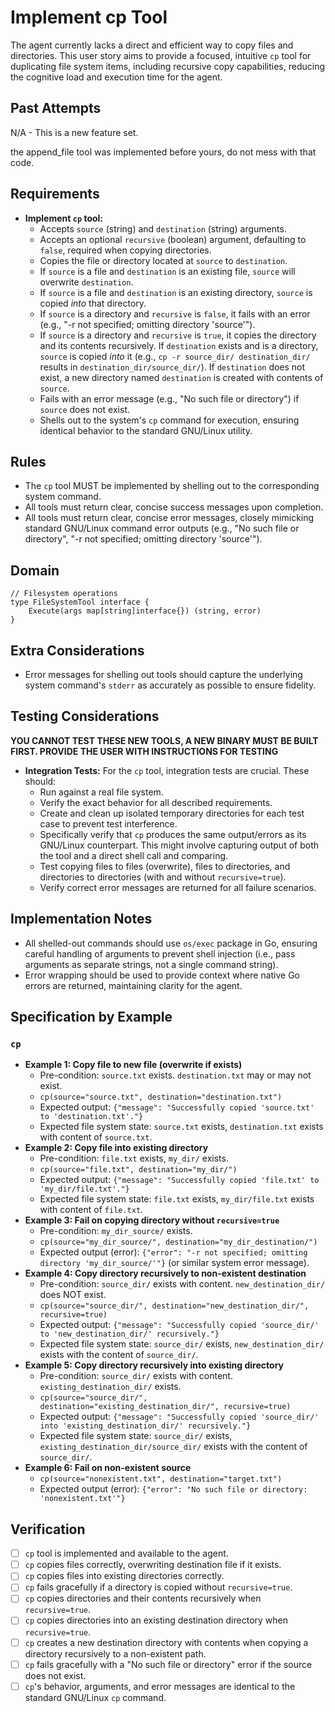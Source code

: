 # Implement cp Tool

The agent currently lacks a direct and efficient way to copy files and directories. This user story aims to provide a focused, intuitive `cp` tool for duplicating file system items, including recursive copy capabilities, reducing the cognitive load and execution time for the agent.

## Past Attempts

N/A - This is a new feature set.

the append_file tool was implemented before yours, do not mess with that code.

## Requirements

*   **Implement `cp` tool:**
    *   Accepts `source` (string) and `destination` (string) arguments.
    *   Accepts an optional `recursive` (boolean) argument, defaulting to `false`, required when copying directories.
    *   Copies the file or directory located at `source` to `destination`.
    *   If `source` is a file and `destination` is an existing file, `source` will overwrite `destination`.
    *   If `source` is a file and `destination` is an existing directory, `source` is copied *into* that directory.
    *   If `source` is a directory and `recursive` is `false`, it fails with an error (e.g., "-r not specified; omitting directory 'source'").
    *   If `source` is a directory and `recursive` is `true`, it copies the directory and its contents recursively. If `destination` exists and is a directory, `source` is copied *into* it (e.g., `cp -r source_dir/ destination_dir/` results in `destination_dir/source_dir/`). If `destination` does not exist, a new directory named `destination` is created with contents of `source`.
    *   Fails with an error message (e.g., "No such file or directory") if `source` does not exist.
    *   Shells out to the system's `cp` command for execution, ensuring identical behavior to the standard GNU/Linux utility.

## Rules

*   The `cp` tool MUST be implemented by shelling out to the corresponding system command.
*   All tools must return clear, concise success messages upon completion.
*   All tools must return clear, concise error messages, closely mimicking standard GNU/Linux command error outputs (e.g., "No such file or directory", "-r not specified; omitting directory 'source'").

## Domain

```
// Filesystem operations
type FileSystemTool interface {
    Execute(args map[string]interface{}) (string, error)
}
```

## Extra Considerations

*   Error messages for shelling out tools should capture the underlying system command's `stderr` as accurately as possible to ensure fidelity.

## Testing Considerations

**YOU CANNOT TEST THESE NEW TOOLS, A NEW BINARY MUST BE BUILT FIRST. PROVIDE THE USER WITH INSTRUCTIONS FOR TESTING**

*   **Integration Tests:** For the `cp` tool, integration tests are crucial. These should:
    *   Run against a real file system.
    *   Verify the exact behavior for all described requirements.
    *   Create and clean up isolated temporary directories for each test case to prevent test interference.
    *   Specifically verify that `cp` produces the same output/errors as its GNU/Linux counterpart. This might involve capturing output of both the tool and a direct shell call and comparing.
    *   Test copying files to files (overwrite), files to directories, and directories to directories (with and without `recursive=true`).
    *   Verify correct error messages are returned for all failure scenarios.

## Implementation Notes

*   All shelled-out commands should use `os/exec` package in Go, ensuring careful handling of arguments to prevent shell injection (i.e., pass arguments as separate strings, not a single command string).
*   Error wrapping should be used to provide context where native Go errors are returned, maintaining clarity for the agent.

## Specification by Example

### `cp`
*   **Example 1: Copy file to new file (overwrite if exists)**
    *   Pre-condition: `source.txt` exists. `destination.txt` may or may not exist.
    *   `cp(source="source.txt", destination="destination.txt")`
    *   Expected output: `{"message": "Successfully copied 'source.txt' to 'destination.txt'."}`
    *   Expected file system state: `source.txt` exists, `destination.txt` exists with content of `source.txt`.
*   **Example 2: Copy file into existing directory**
    *   Pre-condition: `file.txt` exists, `my_dir/` exists.
    *   `cp(source="file.txt", destination="my_dir/")`
    *   Expected output: `{"message": "Successfully copied 'file.txt' to 'my_dir/file.txt'."}`
    *   Expected file system state: `file.txt` exists, `my_dir/file.txt` exists with content of `file.txt`.
*   **Example 3: Fail on copying directory without `recursive=true`**
    *   Pre-condition: `my_dir_source/` exists.
    *   `cp(source="my_dir_source/", destination="my_dir_destination/")`
    *   Expected output (error): `{"error": "-r not specified; omitting directory 'my_dir_source/'"}` (or similar system error message).
*   **Example 4: Copy directory recursively to non-existent destination**
    *   Pre-condition: `source_dir/` exists with content. `new_destination_dir/` does NOT exist.
    *   `cp(source="source_dir/", destination="new_destination_dir/", recursive=true)`
    *   Expected output: `{"message": "Successfully copied 'source_dir/' to 'new_destination_dir/' recursively."}`
    *   Expected file system state: `source_dir/` exists, `new_destination_dir/` exists with the content of `source_dir/`.
*   **Example 5: Copy directory recursively into existing directory**
    *   Pre-condition: `source_dir/` exists with content. `existing_destination_dir/` exists.
    *   `cp(source="source_dir/", destination="existing_destination_dir/", recursive=true)`
    *   Expected output: `{"message": "Successfully copied 'source_dir/' into 'existing_destination_dir/' recursively."}`
    *   Expected file system state: `source_dir/` exists, `existing_destination_dir/source_dir/` exists with the content of `source_dir/`.
*   **Example 6: Fail on non-existent source**
    *   `cp(source="nonexistent.txt", destination="target.txt")`
    *   Expected output (error): `{"error": "No such file or directory: 'nonexistent.txt'"}`

## Verification

- [ ] `cp` tool is implemented and available to the agent.
- [ ] `cp` copies files correctly, overwriting destination file if it exists.
- [ ] `cp` copies files into existing directories correctly.
- [ ] `cp` fails gracefully if a directory is copied without `recursive=true`.
- [ ] `cp` copies directories and their contents recursively when `recursive=true`.
- [ ] `cp` copies directories into an existing destination directory when `recursive=true`.
- [ ] `cp` creates a new destination directory with contents when copying a directory recursively to a non-existent path.
- [ ] `cp` fails gracefully with a "No such file or directory" error if the source does not exist.
- [ ] `cp`'s behavior, arguments, and error messages are identical to the standard GNU/Linux `cp` command.
